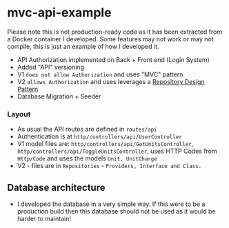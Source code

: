 # mvc-api-example
Please note this is not production-ready code as it has been extracted from a Docker container I developed. Some features may not work or may not compile, this is just an example of how I developed it. 


-   API Authorization implemented on Back + Front end (Login System)
-   Added "API" versioning
-   V1  `does not allow Authorization`  and uses "MVC" pattern
-   V2  `allows Authorization`  and uses leverages a  [Repository Design Pattern](https://cubettech.com/resources/blog/introduction-to-repository-design-pattern/)
-   Database Migration + Seeder

### Layout

-   As usual the API routes are defined in  `routes/api`
-   Authentication is at  `http/controllers/api/UserController`
-   V1 model files are:  `http/controllers/api/GetUnitsController`,  `http/controllers/api/ToggleUnitsController`, uses HTTP Codes from  `Http/Code`  and uses the models  `Unit, UnitCharge`
-   V2 - files are in  `Repositories`  -  `Providers, Interface and Class.`

## Database architecture

-   I developed the database in a very simple way. If this were to be a production build then this database should not be used as it would be harder to maintain!

